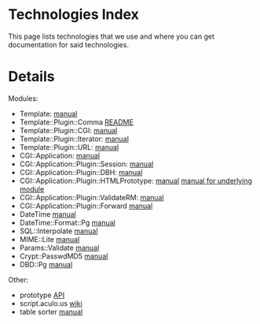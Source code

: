 # Technologies Index #

This page lists technologies that we use and where you can get documentation for said technologies.

# Details #

Modules:
  * Template: [manual](http://template-toolkit.org/docs/manual/index.html)
  * Template::Plugin::Comma [README](http://search.cpan.org/src/MIYAGAWA/Template-Plugin-Comma-0.04/README)
  * Template::Plugin::CGI: [manual](http://search.cpan.org/perldoc?Template::Plugin::CGI)
  * Template::Plugin::Iterator: [manual](http://search.cpan.org/perldoc?Template::Plugin::Iterator)
  * Template::Plugin::URL: [manual](http://search.cpan.org/perldoc?Template::Plugin::URL)
  * CGI::Application: [manual](http://search.cpan.org/perldoc?CGI::Application)
  * CGI::Application::Plugin::Session: [manual](http://search.cpan.org/perldoc?CGI::Application::Plugin::Session)
  * CGI::Application::Plugin::DBH: [manual](http://search.cpan.org/perldoc?CGI::Application::Plugin::DBH)
  * CGI::Application::Plugin::HTMLPrototype: [manual](http://search.cpan.org/perldoc?CGI::Application::Plugin::HTMLPrototype) [manual for underlying module](http://search.cpan.org/perldoc?HTML::Prototype)
  * CGI::Application::Plugin::ValidateRM: [manual](http://search.cpan.org/perldoc?CGI::Application::Plugin::ValidateRM)
  * CGI::Application::Plugin::Forward [manual](http://search.cpan.org/perldoc?CGI::Application::Plugin::Forward)
  * DateTime [manual](http://search.cpan.org/perldoc?DateTime)
  * DateTime::Format::Pg [manual](http://search.cpan.org/perldoc?DateTime::Format::Pg)
  * SQL::Interpolate [manual](http://search.cpan.org/perldoc?SQL::Interpolate)
  * MIME::Lite [manual](http://search.cpan.org/perldoc?MIME::Lite)
  * Params::Validate [manual](http://search.cpan.org/perldoc?Params::Validate)
  * Crypt::PasswdMD5 [manual](http://search.cpan.org/perldoc?Crypt::PasswdMD5)
  * DBD::Pg [manual](http://search.cpan.org/perldoc?DBD::Pg)


Other:
  * prototype [API](http://www.prototypejs.org/api)
  * script.aculo.us [wiki](http://wiki.script.aculo.us/)
  * table sorter [manual](http://www.tetlaw.id.au/view/blog/table-sorting-with-prototype/)
